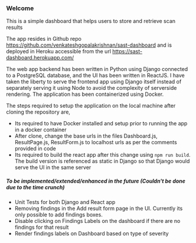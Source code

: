 ### Welcome

This is a simple dashboard that helps users to store and retrieve scan results

The app resides in Github repo https://github.com/venkateshgopalakrishnan/sast-dashboard 
and is deployed in Heroku accessible from the url https://sast-dashboard.herokuapp.com/

The web app backend has been written in Python using Django connected to a PostgreSQL database, and the UI has been 
written in ReactJS. I have taken the liberty to serve the frontend app using Django itself instead of separately 
serving it using Node to avoid the complexity of serverside rendering. 
The application has been containerized using Docker.

The steps required to setup the application on the local machine after cloning the repository are,
 - Its required to have Docker installed and setup prior to running the app in a docker container
 - After clone, change the base urls in the files Dashboard.js, ResultPage.js, ResultForm.js to localhost urls as per the comments provided in code
 - Its required to build the react app after this change using `npm run build`. The build version is referenced as static 
 in Django so that Django would serve the UI in the same server
 
##### To be implemented/extended/enhanced in the future (Couldn't be done due to the time crunch)
 - Unit Tests for both Django and React app
 - Removing findings in the Add result form page in the UI. Currently its only possible to add findings boxes.
 - Disable clicking on Findings Labels on the dashboard if there are no findings for that result
 - Render findings labels on Dashboard based on type of severity


